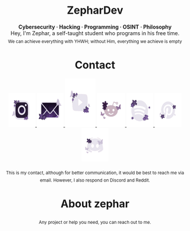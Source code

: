 <h1 align="center">ZepharDev</h1>

<p align="center">
  <b>Cybersecurity · Hacking · Programming · OSINT · Philosophy</b>
  <br>Hey, I'm Zephar, a self-taught student who programs in his free time.</br>
  <sub>We can achieve everything with YHWH; without Him, everything we achieve is empty </sub>
</p>

<h1 align="center">Contact</h1>

<p align="center">
  <a href="https://instagram.com/zephartw" target="_blank">
    <img src="https://raw.githubusercontent.com/zephardev/zephardev/main/assets/instagram.png" width="72" height="90" alt="Instagram"/>
  </a>
  <a href="mailto:zephartw@gmail.com" target="_blank">
    <img src="https://raw.githubusercontent.com/zephardev/zephardev/main/assets/gmail.png" width="72" height="90"alt="Gmail"/>
  </a>
  <a href="https://youtube.com/@zephartw" target="_blank">
    <img src="https://raw.githubusercontent.com/zephardev/zephardev/main/assets/youtube.png" width="82" height="130" alt="YouTube"/>
  </a>
  <a href="https://www.reddit.com/u/Zephar_WO/s/nbauF1uP9m" target="_blank">
    <img src="https://raw.githubusercontent.com/zephardev/zephardev/main/assets/reddit.png" width="76" height="90" alt="Reddit"/>
  </a>
  <a href="https:/open.spotify.com/sv/zephar" target="_blank">
    <img src="https://raw.githubusercontent.com/zephardev/zephardev/main/assets/spotify.png" width="72" height="90" alt="Spotify"/>
  </a>
    <a href="https://pinterest.com/users/" target="_blank">
    <img src="https://raw.githubusercontent.com/zephardev/zephardev/main/assets/pinterest.png" width="72" height="90" alt="pinterest"/>
  </a>
    <a href="https://discord.gg/KkZUwXgn/" target="_blank">
    <img src="https://raw.githubusercontent.com/zephardev/zephardev/main/assets/discord.png" width="72" height="90" alt="Discord"/>
  </a>
</p>
<p align="center"> 
  <sub>This is my contact, although for better communication, it would be best to reach me via email. However, I also respond on Discord and Reddit.</sub>
</p>

<h1 align="center">About zephar</h1>

<p align="center"> 
  <sub>Any project or help you need, you can reach out to me.</sub>
</p>
